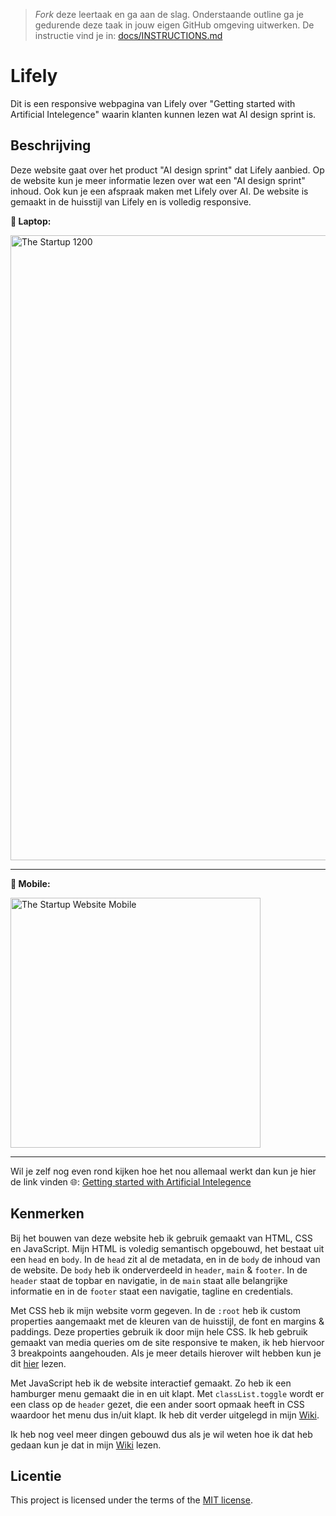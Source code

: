 > _Fork_ deze leertaak en ga aan de slag. Onderstaande outline ga je gedurende deze taak in jouw eigen GitHub omgeving uitwerken. De instructie vind je in: [docs/INSTRUCTIONS.md](docs/INSTRUCTIONS.md)

# Lifely
<!-- Geef je project een titel en schrijf in één zin wat het is -->
Dit is een responsive webpagina van Lifely over "Getting started with Artificial Intelegence" waarin klanten kunnen lezen wat AI design sprint is.

## Beschrijving
<!-- In de Beschrijving staat hoe je project er uit ziet, hoe het werkt en wat je er mee kan. -->
Deze website gaat over het product "AI design sprint" dat Lifely aanbied. Op de website kun je meer informatie lezen over wat een "AI design sprint" inhoud. Ook kun je een afspraak maken met Lifely over AI. De website is gemaakt in de huisstijl van Lifely en is volledig responsive. 
<!-- Voeg een mooie poster visual toe 📸 -->
**📸 Laptop:**

<img width="1000" alt="The Startup 1200" src="https://github.com/zoepje/the-startup-responsive-interactieve-website/assets/144004461/1b372548-92d2-490c-aff4-c104b7728896">

***

**📸 Mobile:** 

<img width="400" alt="The Startup Website Mobile" src="https://github.com/zoepje/the-startup-responsive-interactieve-website/assets/144004461/d4ff1df7-8118-441b-92e7-58164f4a9bbe">

***

<!-- Voeg een link toe naar Github Pages 🌐-->
Wil je zelf nog even rond kijken hoe het nou allemaal werkt dan kun je hier de link vinden  🌐: [Getting started with Artificial Intelegence](https://zoepje.github.io/the-startup-responsive-interactieve-website/)

## Kenmerken
<!-- Bij Kenmerken staat welke technieken zijn gebruikt en hoe. Wat is de HTML structuur? Wat zijn de belangrijkste dingen in CSS? Wat is er met JS gedaan en hoe? -->
Bij het bouwen van deze website heb ik gebruik gemaakt van HTML, CSS en JavaScript. Mijn HTML is voledig semantisch opgebouwd, het bestaat uit een `head` en `body`. In de `head` zit al de metadata, en in de `body` de inhoud van de website. 
De `body` heb ik onderverdeeld in `header`, `main` & `footer`. In de `header` staat de topbar en navigatie, in de `main` staat alle belangrijke informatie en in de `footer` staat een navigatie, tagline en credentials. 

Met CSS heb ik mijn website vorm gegeven. In de `:root` heb ik custom properties aangemaakt met de kleuren van de huisstijl, de font en margins & paddings. Deze properties gebruik ik door mijn hele CSS.
Ik heb gebruik gemaakt van media queries om de site responsive te maken, ik heb hiervoor 3 breakpoints aangehouden. Als je meer details hierover wilt hebben kun je dit [hier](https://github.com/zoepje/the-startup-responsive-interactieve-website/wiki/3.-Bouwen#media-queries) lezen.

Met JavaScript heb ik de website interactief gemaakt. Zo heb ik een hamburger menu gemaakt die in en uit klapt. Met `classList.toggle` wordt er een class op de `header` gezet, die een ander soort opmaak heeft in CSS waardoor het menu dus in/uit klapt. Ik heb dit verder uitgelegd in mijn [Wiki](https://github.com/zoepje/the-startup-responsive-interactieve-website/wiki/3.-Bouwen#uitklap-menu).

Ik heb nog veel meer dingen gebouwd dus als je wil weten hoe ik dat heb gedaan kun je dat in mijn [Wiki](https://github.com/zoepje/the-startup-responsive-interactieve-website/wiki/3.-Bouwen) lezen.

## Licentie
This project is licensed under the terms of the [MIT license](./LICENSE).

